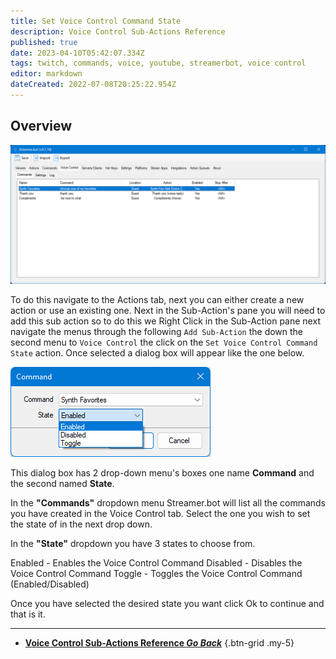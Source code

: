 ```yaml
---
title: Set Voice Control Command State
description: Voice Control Sub-Actions Reference
published: true
date: 2023-04-10T05:42:07.334Z
tags: twitch, commands, voice, youtube, streamerbot, voice control
editor: markdown
dateCreated: 2022-07-08T20:25:22.954Z
---
```


## Overview
![sb-vc-state.png](/voice-control/sb-vc-state.png)

To do this navigate to the Actions tab, next you can either create a new action or use an existing one.
Next in the Sub-Action's pane you will need to add this sub action so to do this we Right Click in the Sub-Action pane next navigate the menus through the following `Add Sub-Action` the down the second menu to `Voice Control` the click on the `Set Voice Control Command State` action. Once selected a dialog box will appear like the one below.

![set-vc-state.png](/voice-control/set-vc-state.png)

This dialog box has 2 drop-down menu's boxes one name **Command** and the second named **State**. 

In the **"Commands"** dropdown menu Streamer.bot will list all the commands you have created in the Voice Control tab. Select the one you wish to set the state of in the next drop down. 

In the **"State"** dropdown you have 3 states to choose from.

Enabled - Enables the Voice Control Command
Disabled - Disables the Voice Control Command
Toggle - Toggles the Voice Control Command (Enabled/Disabled)

Once you have selected the desired state you want click Ok to continue and that is it.

---

- [<i class="mdi mdi-chevron-left"></i> **Voice Control Sub-Actions Reference *Go Back***](/Sub-Actions/Voice-Control)
{.btn-grid .my-5}